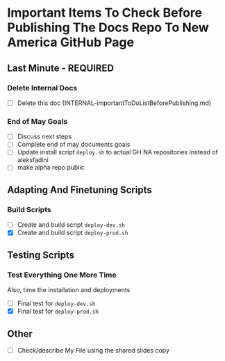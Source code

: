 # Important Items To Check Before Publishing The Docs Repo To New America GitHub Page

## Last Minute - REQUIRED

### Delete Internal Docs

- [ ] Delete this doc (INTERNAL-importantToDoListBeforePublishing.md)

### End of May Goals

- [ ] Discuss next steps
- [ ] Complete end of may documents goals
- [ ] Update install script `deploy.sh` to actual GH NA repositories instead of aleksfadini
- [ ] make alpha repo public

## Adapting And Finetuning Scripts

### Build Scripts

- [ ] Create and build script `deploy-dev.sh`
- [x] Create and build script `deploy-prod.sh`

## Testing Scripts

### Test Everything One More Time

Also, time the installation and deployments

- [ ] Final test for `deploy-dev.sh`
- [x] Final test for `deploy-prod.sh`

## Other

- [ ] Check/describe My File using the shared slides copy
